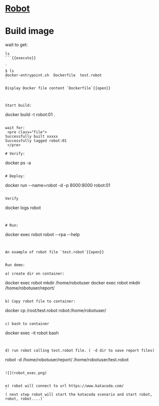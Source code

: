 # [Robot](https://robotframework.org/)



# Build image

wait to get:
```
ls
```{{execute}}

`
$ ls
docker-entrypoint.sh  Dockerfile  test.robot
`

Display Docker file content `Dockerfile`{{open}}



Start build:
```
docker build -t robot:01 .
```{{execute}}

wait for:
 <pre class="file">
Successfully built xxxxx
Successfully tagged robot:01
 </pre>

# Verify:
```
docker ps -a
```{{execute}}

# Deploy:
```
docker run --name=robot -d -p 8000:8000 robot:01
```{{execute}}

Verify
```
docker logs robot
```{{execute}}


# Run:
```
docker exec robot robot --rpa --help
```{{execute}}


An example of robot file `test.robot`{{open}}


Run demo:

a) create dir on container:
```
docker exec robot mkdir /home/robotuser
docker exec robot mkdir /home/robotuser/report/
```{{execute}}

b) Copy robot file to container:
```
docker cp /root/test.robot robot:/home/robotuser/
```{{execute}}

c) bash to container
```
docker exec -it robot bash
```{{execute}}


d) run robot calling test.robot file. ( -d dir to save report files)
```
robot -d  /home/robotuser/report/ /home/robotuser/test.robot
```{{execute}}

![](robot_exec.png)


e) robot will connect to url https://www.katacoda.com/
`
( next step robot will start the kotacoda scenario and start robot, robot, robot....)`